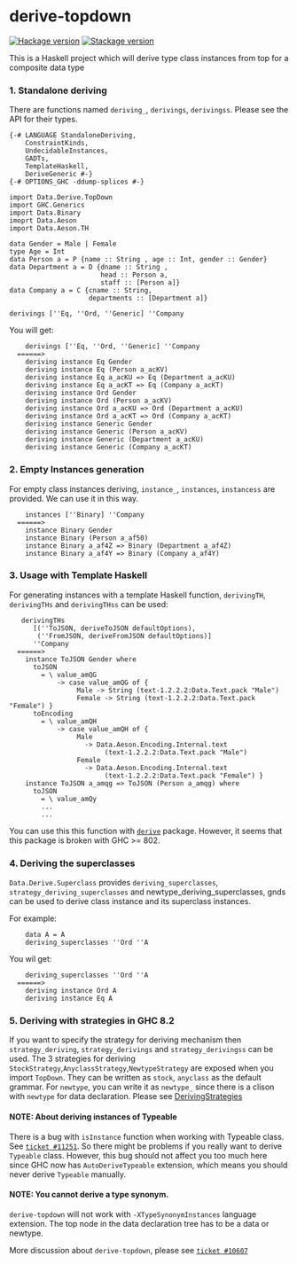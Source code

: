 # derive-topdown
[![Hackage version](https://img.shields.io/hackage/v/derive-topdown.svg?label=Hackage)](https://hackage.haskell.org/package/derive-topdown) [![Stackage version](https://www.stackage.org/package/derive-topdown/badge/lts?label=Stackage)](https://www.stackage.org/package/derive-topdown)

This is a Haskell project which will derive type class instances from top for a composite data type


### 1. Standalone deriving
There are functions named `deriving_`, `derivings`, `derivingss`. Please see the API for their types.

	{-# LANGUAGE StandaloneDeriving,
		ConstraintKinds,
		UndecidableInstances,
		GADTs,
		TemplateHaskell,
		DeriveGeneric #-}
	{-# OPTIONS_GHC -ddump-splices #-}
	
	import Data.Derive.TopDown
	import GHC.Generics
	import Data.Binary
	imoprt Data.Aeson
	import Data.Aeson.TH

	data Gender = Male | Female
	type Age = Int
	data Person a = P {name :: String , age :: Int, gender :: Gender}
	data Department a = D {dname :: String , 
						   head :: Person a, 
						   staff :: [Person a]}
	data Company a = C {cname :: String, 
	                    departments :: [Department a]}
	
	derivings [''Eq, ''Ord, ''Generic] ''Company

You will get:

		derivings [''Eq, ''Ord, ''Generic] ''Company
	  ======>
	    deriving instance Eq Gender
	    deriving instance Eq (Person a_acKV)
	    deriving instance Eq a_acKU => Eq (Department a_acKU)
	    deriving instance Eq a_acKT => Eq (Company a_acKT)
	    deriving instance Ord Gender
	    deriving instance Ord (Person a_acKV)
	    deriving instance Ord a_acKU => Ord (Department a_acKU)
	    deriving instance Ord a_acKT => Ord (Company a_acKT)
	    deriving instance Generic Gender
	    deriving instance Generic (Person a_acKV)
	    deriving instance Generic (Department a_acKU)
	    deriving instance Generic (Company a_acKT)

### 2. Empty Instances generation

For empty class instances deriving, `instance_`, `instances`, `instancess` are provided. We can use it in this way.

	    instances [''Binary] ''Company
	  ======>
	    instance Binary Gender
	    instance Binary (Person a_af50)
	    instance Binary a_af4Z => Binary (Department a_af4Z)
	    instance Binary a_af4Y => Binary (Company a_af4Y)

### 3. Usage with Template Haskell
For generating instances with a template Haskell function, `derivingTH`, `derivingTHs` and `derivingTHss` can be used:
	
	   derivingTHs
	      [(''ToJSON, deriveToJSON defaultOptions),
	       (''FromJSON, deriveFromJSON defaultOptions)]
	      ''Company
	  ======>
	    instance ToJSON Gender where
	      toJSON
	        = \ value_amQG
	            -> case value_amQG of {
	                 Male -> String (text-1.2.2.2:Data.Text.pack "Male")
	                 Female -> String (text-1.2.2.2:Data.Text.pack "Female") }
	      toEncoding
	        = \ value_amQH
	            -> case value_amQH of {
	                 Male
	                   -> Data.Aeson.Encoding.Internal.text
	                        (text-1.2.2.2:Data.Text.pack "Male")
	                 Female
	                   -> Data.Aeson.Encoding.Internal.text
	                        (text-1.2.2.2:Data.Text.pack "Female") }
	    instance ToJSON a_amqg => ToJSON (Person a_amqg) where
	      toJSON
	        = \ value_amQy
	        ...
	        ...
You can use this this function with [`derive`](http://hackage.haskell.org/package/derive) package. However, it seems that this package is broken with GHC >= 802.

### 4. Deriving the superclasses
`Data.Derive.Superclass` provides `deriving_superclasses`, `strategy_deriving_superclasses` and newtype_deriving_superclasses, gnds can be used to derive class instance and its superclass instances. 

For example:

	    data A = A
	    deriving_superclasses ''Ord ''A

You wil get:

	    deriving_superclasses ''Ord ''A
	  ======>
	    deriving instance Ord A
	    deriving instance Eq A


### 5. Deriving with strategies in GHC 8.2
If you want to specify the strategy for deriving mechanism then `strategy_deriving`, `strategy_derivings` and `strategy_derivingss` can be used.
The 3 strategies for deriving `StockStrategy`,`AnyclassStrategy`,`NewtypeStrategy` are exposed when you import `TopDown`. They can be written as `stock`, `anyclass` as the default grammar. For `newtype`, you can write it as `newtype_` since there is a clison with `newtype` for data declaration. Please see [DerivingStrategies](https://ghc.haskell.org/trac/ghc/wiki/Commentary/Compiler/DerivingStrategies)


#### **NOTE**:  About deriving instances of Typeable
There is a bug with `isInstance` function when working with Typeable class. See [`ticket #11251`](https://ghc.haskell.org/trac/ghc/ticket/11251). So there might be problems if you really want to derive `Typeable` class. However, this bug should not affect you too much here since GHC now has `AutoDeriveTypeable` extension, which means you should never derive `Typeable` manually.

#### **NOTE**: You cannot derive a type synonym.
`derive-topdown` will not work with `-XTypeSynonymInstances` language extension. The top node in the data declaration tree has to be a data or newtype.

More discussion about `derive-topdown`, please see [`ticket #10607`](https://ghc.haskell.org/trac/ghc/ticket/10607)